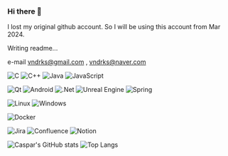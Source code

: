 ### Hi there 👋

I lost my original github account. So I will be using this account from Mar 2024.

Writing readme...

e-mail vndrks@gmail.com , vndrks@naver.com


![C](https://img.shields.io/badge/c-%2300599C.svg?style=for-the-badge&logo=c&logoColor=white)   ![C++](https://img.shields.io/badge/c++-%2300599C.svg?style=for-the-badge&logo=c%2B%2B&logoColor=white)   ![Java](https://img.shields.io/badge/java-%23ED8B00.svg?style=for-the-badge&logo=openjdk&logoColor=white)   ![JavaScript](https://img.shields.io/badge/javascript-%23323330.svg?style=for-the-badge&logo=javascript&logoColor=%23F7DF1E)   

![Qt](https://img.shields.io/badge/Qt-%23217346.svg?style=for-the-badge&logo=Qt&logoColor=white)   ![Android](https://img.shields.io/badge/Android-3DDC84?style=for-the-badge&logo=android&logoColor=white)   ![.Net](https://img.shields.io/badge/.NET-5C2D91?style=for-the-badge&logo=.net&logoColor=white)   ![Unreal Engine](https://img.shields.io/badge/unrealengine-%23313131.svg?style=for-the-badge&logo=unrealengine&logoColor=white)   ![Spring](https://img.shields.io/badge/spring-%236DB33F.svg?style=for-the-badge&logo=spring&logoColor=white)

![Linux](https://img.shields.io/badge/Linux-FCC624?style=for-the-badge&logo=linux&logoColor=black)   ![Windows](https://img.shields.io/badge/Windows-0078D6?style=for-the-badge&logo=windows&logoColor=white)

![Docker](https://img.shields.io/badge/docker-%230db7ed.svg?style=for-the-badge&logo=docker&logoColor=white)   

![Jira](https://img.shields.io/badge/jira-%230A0FFF.svg?style=for-the-badge&logo=jira&logoColor=white)   ![Confluence](https://img.shields.io/badge/confluence-%23172BF4.svg?style=for-the-badge&logo=confluence&logoColor=white)   ![Notion](https://img.shields.io/badge/Notion-%23000000.svg?style=for-the-badge&logo=notion&logoColor=white)   



![Caspar's GitHub stats](https://github-readme-stats.vercel.app/api?username=vndrks&show_icons=true&theme=tokyonight) ![Top Langs](https://github-readme-stats.vercel.app/api/top-langs/?username=vndrks&layout=compact)

<!--
**vndrks/vndrks** is a ✨ _special_ ✨ repository because its `README.md` (this file) appears on your GitHub profile.

Here are some ideas to get you started:

- 🔭 I’m currently working on ...
- 🌱 I’m currently learning ...
- 👯 I’m looking to collaborate on ...
- 🤔 I’m looking for help with ...
- 💬 Ask me about ...
- 📫 How to reach me: ...
- 😄 Pronouns: ...
- ⚡ Fun fact: ...
-->
